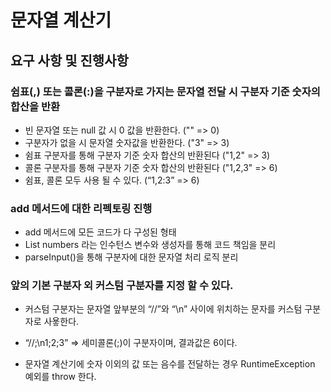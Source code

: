 # 문자열 계산기 

## 요구 사항 및 진행사항

### 쉼표(,) 또는 콜론(:)을 구분자로 가지는 문자열 전달 시 구분자 기준 숫자의 합산을 반환

- 빈 문자열 또는 null 값 시 0 값을 반환한다. ("" => 0)
- 구분자가 없을 시 문자열 숫자값을 반환한다. ("3" => 3) 
- 쉼표 구분자를 통해 구분자 기준 숫자 합산의 반환된다 ("1,2" => 3)
- 콜론 구분자를 통해 구분자 기준 숫자 합산의 반환된다 ("1,2,3" => 6)
- 쉼표, 콜론 모두 사용 될 수 있다. (“1,2:3” => 6)

### add 메서드에 대한 리펙토링 진행

- add 메서드에 모든 코드가 다 구성된 형태 
- List<Integer> numbers 라는 인수턴스 변수와 생성자를 통해 코드 책임을 분리
- parseInput()을 통해 구분자에 대한 문자열 처리 로직 분리

### 앞의 기본 구분자 외 커스텀 구분자를 지정 할 수 있다. 

- 커스텀 구분자는 문자열 앞부분의 “//”와 “\n” 사이에 위치하는 문자를 커스텀 구분자로 사욯한다. 
- “//;\n1;2;3” => 세미콜론(;)이 구분자이며, 결과값은 6이다.


- 문자열 계산기에 숫자 이외의 값 또는 음수를 전달하는 경우 RuntimeException 예외를 throw 한다.

